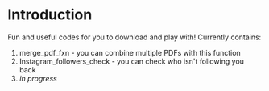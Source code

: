 # Introduction
Fun and useful codes for you to download and play with!
Currently contains:
1. merge_pdf_fxn - you can combine multiple PDFs with this function
2. Instagram_followers_check - you can check who isn't following you back
3. *in progress*
